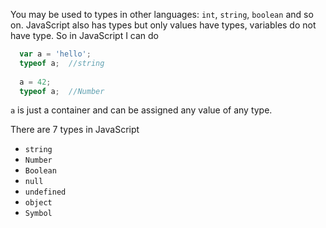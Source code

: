 You may be used to types in other languages: `int`, `string`, `boolean` and so on. 
JavaScript also has types but only values have types, variables do not have type.
So in JavaScript I can do 
```JavaScript 
  var a = 'hello';
  typeof a;  //string
  
  a = 42;
  typeof a;  //Number
```
`a` is just a container and can be assigned any value of any type.

There are 7 types in JavaScript
*  `string`   
* `Number`  
* `Boolean`  
* `null`  
* `undefined`  
* `object`
* `Symbol` 
